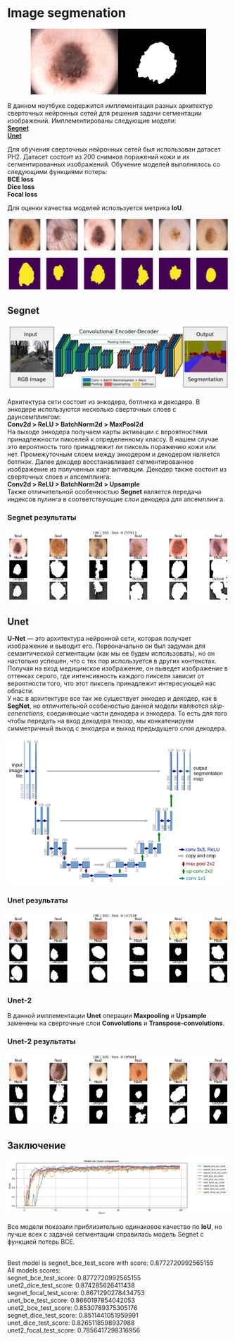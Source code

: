 # Image segmenation

<p align="middle">
	<img src="/assets/example.png">
</p>

В данном ноутбуке содержится имплементация разных архитектур сверточных нейронных сетей для решения задачи сегментации изображений.
Имплементированы следующие модели:
<br>
**[Segnet](https://arxiv.org/pdf/1511.00561.pdf)**
<br>
**[Unet](https://arxiv.org/pdf/1505.04597.pdf)**
<br>

Для обучения сверточных нейронных сетей был использован датасет PH2. Датасет состоит из 200 снимков поражений кожи и их сегментированных изображений.
Обучение моделей выполнялось со следующими функциями потерь:
<br>
**BCE loss**
<br>
**Dice loss**
<br>
**Focal loss**
<br>

Для оценки качества моделей используется метрика **IoU**.

<img src="/assets/dataset_sample.png">

## Segnet
<p align="middle">
	<img src="/assets/segnet.png">
</p>

Архитектура сети состоит из энкодера, ботлнека и декодера. В энкодере используются несколько сверточных слоев с даунсемплингом:
<br>
**Conv2d > ReLU > BatchNorm2d > MaxPool2d**
<br>
На выходе энкодера получаем карты активации с вероятностями принадлежности пикселей к определенному классу. В нашем случае это вероятность того принадлежит ли пиксель поражению кожи или нет. Промежуточным слоем между энкодером и декодером является ботлнэк. Далее декодер восстанавливает сегментированное изображение из полученных карт активации. Декодер также состоит из сверточных слоев и апсемплинга:
<br>
**Conv2d > ReLU > BatchNorm2d > Upsample**
<br>
Также отличительной особенностью **Segnet** является передача индексов пулинга в соответствующие слои декодера для апсемплинга.

### Segnet результаты

<p align="middle">
	<img src="/assets/segnet_res.png">
</p>

## Unet

**U-Net** — это архитектура нейронной сети, которая получает изображение и выводит его. Первоначально он был задуман для семантической сегментации (как мы ее будем использовать), но он настолько успешен, что с тех пор используется в других контекстах. Получая на вход медицинское изображение, он выведет изображение в оттенках серого, где интенсивность каждого пикселя зависит от вероятности того, что этот пиксель принадлежит интересующей нас области.
<br>
У нас в архитектуре все так же существует энкодер и декодер, как в **SegNet**, но отличительной особеностью данной модели являются *skip-conenctions*, соединяющие части декодера и энкодера. То есть для того чтобы передать на вход декодера тензор, мы конкатенируем симметричный выход с энкодера и выход предыдущего слоя декодера.

<p align="middle">
	<img src="/assets/unet.png">
</p>

### Unet результаты
<p align="middle">
	<img src="/assets/unet_res.png">
</p>

### Unet-2
В данной имплементации **Unet** операции **Maxpooling** и **Upsample** заменены на сверточные слои **Convolutions** и **Transpose-convolutions**.


### Unet-2 результаты
<p align="middle">
	<img src="/assets/unet2_res.png">
</p>

## Заключение
<p align="middle">
	<img src="/assets/score_res.png">
</p>

Все модели показали приблизительно одинаковое качество по **IoU**, но лучше всех с задачей сегментации справилась модель Segnet с функцией потерь BCE.

<br>
Best model is segnet_bce_test_score with score: 0.8772720992565155
<br>
All models scores:
<br> 
segnet_bce_test_score: 0.8772720992565155
<br>
unet2_dice_test_score: 0.874285626411438
<br>
segnet_focal_test_score: 0.8671290278434753
<br>
unet_bce_test_score: 0.8660197854042053
<br>
unet2_bce_test_score: 0.8530789375305176
<br>
segnet_dice_test_score: 0.8511441051959991
<br>
unet_dice_test_score: 0.8265118598937988
<br>
unet2_focal_test_score: 0.7856417298316956
